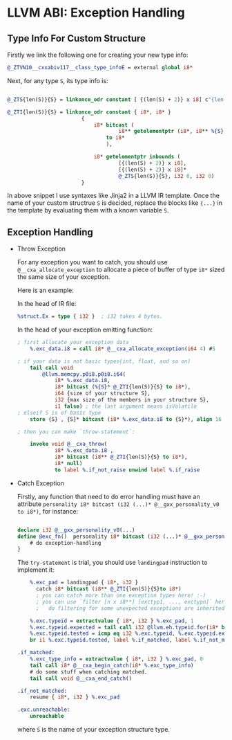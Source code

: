 LLVM ABI: Exception Handling
=============================================

Type Info For Custom Structure
------------------------------------------------------------------

Firstly we link the following one for creating your new type info:

```llvm
@_ZTVN10__cxxabiv117__class_type_infoE = external global i8*
```

Next, for any type `S`, its type info is:

```llvm

@_ZTS{len(S)}{S} = linkonce_odr constant [ {(len(S) + 2)} x i8] c"{len(S)}{S}\00", comdat

@_ZTI{len(S)}{S} = linkonce_odr constant { i8*, i8* }
                        {
                            i8* bitcast (
                                    i8** getelementptr (i8*, i8** %{S}, i64 2)
                                to i8*
                                ),

                            i8* getelementptr inbounds (
                                    [{(len(S) + 2)} x i8],
                                    [{(len(S) + 2)} x i8]*
                                    @_ZTS{len(S)}{S}, i32 0, i32 0)
                        }

```

In above snippet I use syntaxes like Jinja2 in a LLVM IR template. Once the name of your custom structrue `S` is decided,
replace the blocks like `{...}` in the template by evaluating them with a known variable `S`.

Exception Handling
--------------------------------------------

- Throw Exception

    For any exception you want to catch, you should use `@__cxa_allocate_exception`
    to allocate a piece of buffer of type `i8*` sized the same size of your exception.

    Here is an example:

    In the head of IR file:

    ```llvm
    %struct.Ex = type { i32 }  ; i32 takes 4 bytes.
    ```

    In the head of your exception emitting function:

    ```llvm
    ; first allocate your exception data
        %.exc_data.i8 = call i8* @__cxa_allocate_exception(i64 4) #5

    ; if your data is not basic types(int, float, and so on)
        tail call void
            @llvm.memcpy.p0i8.p0i8.i64(
                i8* %.exc_data.i8,
                i8* bitcast (%{S}* @_ZTI{len(S)}{S} to i8*),
                i64 {size of your structure S},
                i32 {max size of the members in your structure S},
                i1 false) ; the last argument means isVolatile
    ; elseif S is of basic type
        store {S} , {S}* bitcast (i8* %.exc_data.i8 to {S}*), align 16

    ; then you can make `throw-statement`:

        invoke void @__cxa_throw(
                i8* %.exc_data.i8 ,
                i8* bitcast (i8** @_ZTI{len(S)}{S} to i8*),
                i8* null)
                to label %.if_not_raise unwind label %.if_raise
    ```


- Catch Exception

    Firstly, any function that need to do error handling must have an attribute `personality i8* bitcast (i32 (...)* @__gxx_personality_v0 to i8*)`,
    for instance:

    ```llvm

    declare i32 @__gxx_personality_v0(...)
    define @exc_fn()  personality i8* bitcast (i32 (...)* @__gxx_personality_v0 to i8*) {
        # do exception-handling
    }
    ```


    The `try-statement` is trial, you should use `landingpad` instruction to implement it:

    ```llvm
        %.exc_pad = landingpad { i8*, i32 }
          catch i8* bitcast (i8** @_ZTI{len(S)}{S}to i8*)
          ; you can catch more than one exception types here! :-)
          ; you can use `filter [n x i8**] [exctyp1, ..., exctypn]` here to 
          ;   do filtering for some unexpected exceptions are inherited from others.

        %.exc.typeid = extractvalue { i8*, i32 } %.exc_pad, 1
        %.exc.typeid.expected = tail call i32 @llvm.eh.typeid.for(i8* bitcast (i8** @_ZTIi to i8*))
        %.exc.typeid.tested = icmp eq i32 %.exc.typeid, %.exc.typeid.expected
        br i1 %.exc.typeid.tested, label %.if_matched, label %.if_not_matched

    .if_matched:
        %.exc_type_info = extractvalue { i8*, i32 } %.exc_pad, 0
        tail call i8* @__cxa_begin_catch(i8* %.exc_type_info)
        # do some stuff when catching matched.
        tail call void @__cxa_end_catch()

    .if_not_matched:
        resume { i8*, i32 } %.exc_pad

    .exc.unreachable:
        unreachable
    ```
    where `S` is the name of your exception structure type.



